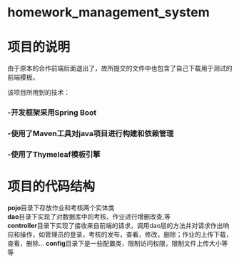 # homework_management_system
# 项目的说明  
由于原本的合作前端后面退出了，故所提交的文件中也包含了自己下载用于测试的前端模板。

该项目所用到的技术：
### -开发框架采用Spring Boot  
### -使用了Maven工具对java项目进行构建和依赖管理  
### -使用了Thymeleaf模板引擎  
# 项目的代码结构  
  **pojo**目录下存放作业和考核两个实体类  
  **dao**目录下实现了对数据库中的考核、作业进行增删改查,等  
  **controller**目录下实现了接收来自前端的请求，调用dao层的方法并对请求作出响应和操作，如管理员的登录，考核的发布，查看，修改，删除；作业的上传下载，查看，删除...
  **config**目录下是一些配置类，限制访问权限，限制文件上传大小等等
  
